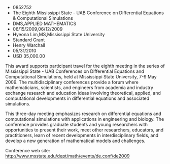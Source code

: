 
* 0852752
* The Eighth Mississippi State - UAB Conference on Differential Equations & Computational Simulations
* DMS,APPLIED MATHEMATICS
* 06/15/2009,06/12/2009
* Hyeona Lim,MS,Mississippi State University
* Standard Grant
* Henry Warchall
* 05/31/2010
* USD 35,000.00

This award supports participant travel for the eighth meeting in the series of
Mississippi State - UAB Conferences on Differential Equations and Computational
Simulations, held at Mississippi State University, 7-9 May 2009. The
multidisciplinary conferences provide a forum where mathematicians, scientists,
and engineers from academia and industry exchange research and education ideas
involving theoretical, applied, and computational developments in differential
equations and associated simulations.

This three-day meeting emphasizes research on differential equations and
computational simulations with applications in engineering and biology. The
conference provides graduate students and young researchers with opportunities
to present their work, meet other researchers, educators, and practitioners,
learn of recent developments in interdisciplinary fields, and develop a new
generation of mathematical models and challenges.

Conference web site: http://www.msstate.edu/dept/math/events/de.conf/de2009
